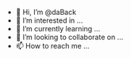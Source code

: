 - 👋 Hi, I’m @daBack
- 👀 I’m interested in ...
- 🌱 I’m currently learning ...
- 💞️ I’m looking to collaborate on ...
- 📫 How to reach me ...
